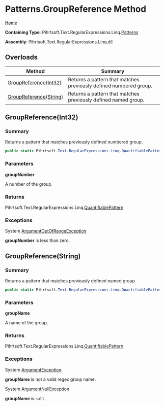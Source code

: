 # Patterns\.GroupReference Method

[Home](../../../../../../README.md)

**Containing Type**: Pihrtsoft\.Text\.RegularExpressions\.Linq\.[Patterns](../README.md)

**Assembly**: Pihrtsoft\.Text\.RegularExpressions\.Linq\.dll

## Overloads

| Method | Summary |
| ------ | ------- |
| [GroupReference(Int32)](#Pihrtsoft_Text_RegularExpressions_Linq_Patterns_GroupReference_System_Int32_) | Returns a pattern that matches previously defined numbered group\. |
| [GroupReference(String)](#Pihrtsoft_Text_RegularExpressions_Linq_Patterns_GroupReference_System_String_) | Returns a pattern that matches previously defined named group\. |

## GroupReference\(Int32\) <a name="Pihrtsoft_Text_RegularExpressions_Linq_Patterns_GroupReference_System_Int32_"></a>

### Summary

Returns a pattern that matches previously defined numbered group\.

```csharp
public static Pihrtsoft.Text.RegularExpressions.Linq.QuantifiablePattern GroupReference(int groupNumber)
```

### Parameters

**groupNumber**

A number of the group\.

### Returns

Pihrtsoft\.Text\.RegularExpressions\.Linq\.[QuantifiablePattern](../../QuantifiablePattern/README.md)

### Exceptions

System\.[ArgumentOutOfRangeException](https://docs.microsoft.com/en-us/dotnet/api/system.argumentoutofrangeexception)

**groupNumber** is less than zero\.

## GroupReference\(String\) <a name="Pihrtsoft_Text_RegularExpressions_Linq_Patterns_GroupReference_System_String_"></a>

### Summary

Returns a pattern that matches previously defined named group\.

```csharp
public static Pihrtsoft.Text.RegularExpressions.Linq.QuantifiablePattern GroupReference(string groupName)
```

### Parameters

**groupName**

A name of the group\.

### Returns

Pihrtsoft\.Text\.RegularExpressions\.Linq\.[QuantifiablePattern](../../QuantifiablePattern/README.md)

### Exceptions

System\.[ArgumentException](https://docs.microsoft.com/en-us/dotnet/api/system.argumentexception)

**groupName** is not a valid regex group name\.

System\.[ArgumentNullException](https://docs.microsoft.com/en-us/dotnet/api/system.argumentnullexception)

**groupName** is `null`\.

